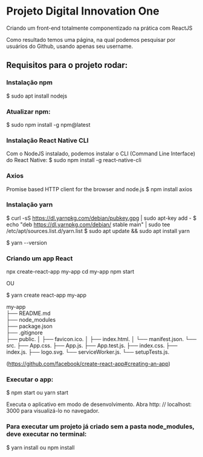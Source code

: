 # Projeto Digital Innovation One

Criando um front-end totalmente componentizado na prática com ReactJS

Como resultado temos uma página, na qual podemos pesquisar por usuários do Github, usando apenas seu username.

## Requisitos para o projeto rodar:

### Instalação npm
$ sudo apt install nodejs

### Atualizar npm:
$ sudo npm install -g npm@latest

### Instalação React Native CLI
Com o NodeJS instalado, podemos instalar o CLI (Command Line Interface) do React Native:
$ sudo npm install -g react-native-cli

### Axios
Promise based HTTP client for the browser and node.js
$ npm install axios

### Instalação yarn

$ curl -sS https://dl.yarnpkg.com/debian/pubkey.gpg | sudo apt-key add -
$ echo "deb https://dl.yarnpkg.com/debian/ stable main" | sudo tee /etc/apt/sources.list.d/yarn.list
$ sudo apt update && sudo apt install yarn

$ yarn --version

### Criando um app React

npx create-react-app my-app
cd my-app
npm start

OU

$ yarn create react-app my-app

my-app<br/>
├── README.md<br/>
├── node_modules<br/>
├── package.json<br/>
├── .gitignore<br/>
├── public.
│   ├── favicon.ico.
│   ├── index.html.
│   └── manifest.json.
└── src.
    ├── App.css.
    ├── App.js.
    ├── App.test.js.
    ├── index.css.
    ├── index.js.
    ├── logo.svg.
    └── serviceWorker.js.
    └── setupTests.js.

(https://github.com/facebook/create-react-app#creating-an-app)

### Executar o app:
$ npm start ou yarn start

Executa o aplicativo em modo de desenvolvimento.
Abra http: // localhost: 3000 para visualizá-lo no navegador.

### Para executar um projeto já criado sem a pasta node_modules, deve executar no terminal:
$ yarn install ou npm install



